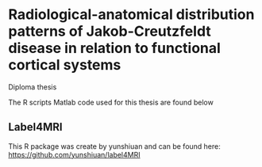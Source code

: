 # Radiological-anatomical distribution patterns of Jakob-Creutzfeldt disease in relation to functional cortical systems
Diploma thesis

The R scripts Matlab code used for this thesis are found below

## Label4MRI
This R package was create by yunshiuan and can be found here: https://github.com/yunshiuan/label4MRI
